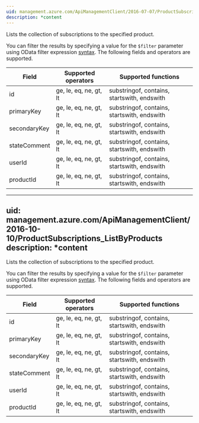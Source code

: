 ```yaml
---
uid: management.azure.com/ApiManagementClient/2016-07-07/ProductSubscriptions_ListByProduct
description: *content
---
```

Lists the collection of subscriptions to the specified product.

You can filter the results by specifying a value for the `$filter` parameter using OData filter expression [syntax](http://docs.oasis-open.org/odata/odata/v4.0/os/part2-url-conventions/odata-v4.0-os-part2-url-conventions.html#_Toc372793792). The following fields and operators are supported.

| Field | Supported operators    | Supported functions|
|-------|------------------------|---------------------------------------------|
| id           | ge, le, eq, ne, gt, lt | substringof, contains, startswith, endswith |
| primaryKey   | ge, le, eq, ne, gt, lt | substringof, contains, startswith, endswith |
| secondaryKey | ge, le, eq, ne, gt, lt | substringof, contains, startswith, endswith |
| stateComment | ge, le, eq, ne, gt, lt | substringof, contains, startswith, endswith |
| userId       | ge, le, eq, ne, gt, lt | substringof, contains, startswith, endswith |
| productId    | ge, le, eq, ne, gt, lt | substringof, contains, startswith, endswith |

---
uid: management.azure.com/ApiManagementClient/2016-10-10/ProductSubscriptions_ListByProducts
description: *content
---
Lists the collection of subscriptions to the specified product.

You can filter the results by specifying a value for the `$filter` parameter using OData filter expression [syntax](http://docs.oasis-open.org/odata/odata/v4.0/os/part2-url-conventions/odata-v4.0-os-part2-url-conventions.html#_Toc372793792). The following fields and operators are supported.

| Field | Supported operators    | Supported functions|
|-------|------------------------|---------------------------------------------|
| id           | ge, le, eq, ne, gt, lt | substringof, contains, startswith, endswith |
| primaryKey   | ge, le, eq, ne, gt, lt | substringof, contains, startswith, endswith |
| secondaryKey | ge, le, eq, ne, gt, lt | substringof, contains, startswith, endswith |
| stateComment | ge, le, eq, ne, gt, lt | substringof, contains, startswith, endswith |
| userId       | ge, le, eq, ne, gt, lt | substringof, contains, startswith, endswith |
| productId    | ge, le, eq, ne, gt, lt | substringof, contains, startswith, endswith |